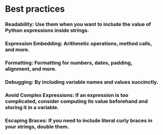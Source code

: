 # Best practices

### Readability: Use them when you want to include the value of Python expressions inside strings.
### Expression Embedding: Arithmetic operations, method calls, and more.
### Formatting: Formatting for numbers, dates, padding, alignment, and more.
### Debugging: By including variable names and values succinctly.
### Avoid Complex Expressions: If an expression is too complicated, consider computing its value beforehand and storing it in a variable.
### Escaping Braces: If you need to include literal curly braces in your strings, double them.
